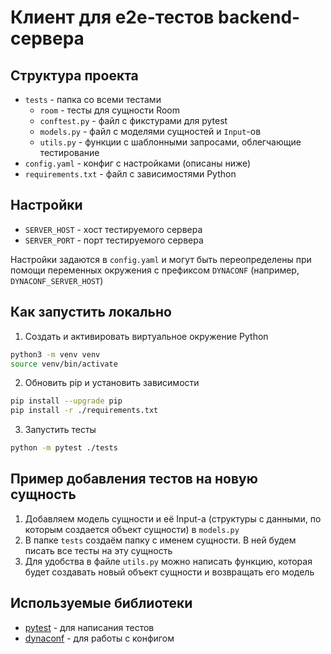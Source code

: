 # Клиент для e2e-тестов backend-сервера

## Структура проекта

- `tests` - папка со всеми тестами
    - `room` - тесты для сущности Room
    - `conftest.py` - файл с фикстурами для pytest
    - `models.py` - файл с моделями сущностей и `Input`-ов
    - `utils.py` - функции с шаблонными запросами, облегчающие тестирование
- `config.yaml` - конфиг с настройками (описаны ниже)
- `requirements.txt` - файл с зависимостями Python

## Настройки

- `SERVER_HOST` - хост тестируемого сервера
- `SERVER_PORT` - порт тестируемого сервера

Настройки задаются в `config.yaml` и могут быть переопределены при помощи
переменных окружения с префиксом `DYNACONF` (например, `DYNACONF_SERVER_HOST`)

## Как запустить локально

1. Создать и активировать виртуальное окружение Python

```bash
python3 -m venv venv
source venv/bin/activate
```

2. Обновить pip и установить зависимости

```bash
pip install --upgrade pip
pip install -r ./requirements.txt
```

3. Запустить тесты

```bash
python -m pytest ./tests
```

## Пример добавления тестов на новую сущность

1. Добавляем модель сущности и её Input-а (структуры с данными, по которым создается объект сущности) в `models.py`
2. В папке `tests` создаём папку с именем сущности. В ней будем писать все тесты на эту сущность
3. Для удобства в файле `utils.py` можно написать функцию, которая будет создавать новый объект сущности и возвращать
   его модель

## Используемые библиотеки

- [pytest](https://github.com/pytest-dev/pytest) - для написания тестов
- [dynaconf](https://github.com/dynaconf/dynaconf) - для работы с конфигом

